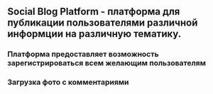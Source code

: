 ## Social Blog Platform - платформа для публикации пользователями различной информции на различную тематику.

### Платформа предоставляет возможность зарегистрироваться всем желающим пользователям

### Загрузка фото с комментариями 